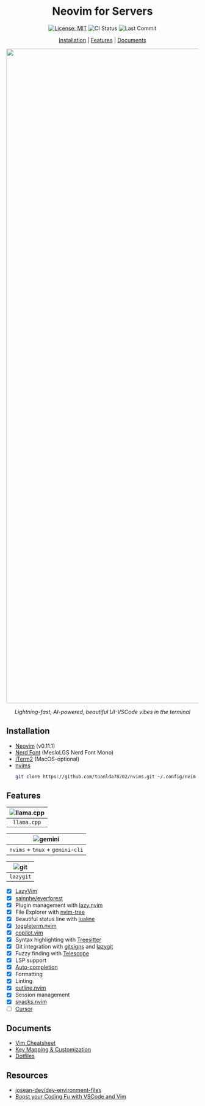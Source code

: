 <div align="center">

# Neovim for Servers

<p>
    <a href="https://opensource.org/licenses/MIT"><img src="https://img.shields.io/badge/License-MIT-lightgrey.svg" alt="License: MIT"></a>
    <img src="https://img.shields.io/github/actions/workflow/status/tuanlda78202/nvims/ci.yaml?branch=main&label=ci&logo=github" alt="CI Status">
    <img src="https://img.shields.io/github/last-commit/tuanlda78202/nvims?branch=main&label=commit" alt="Last Commit">
</p>

[Installation](#installation) | [Features](#features) | [Documents](#documents)

<img width="1710" alt="image" src="https://github.com/user-attachments/assets/d3b42684-ddbe-44b4-9a0b-4f77dd612d8f" />
<p><em>Lightning-fast, AI-powered, beautiful UI-VSCode vibes in the terminal</em></p>

</div>

## Installation

* [Neovim](https://github.com/neovim/neovim/blob/master/INSTALL.md) (v0.11.1)
* [Nerd Font](https://github.com/ryanoasis/nerd-fonts) (MesloLGS Nerd Font Mono)
* [iTerm2](https://iterm2.com/) (MacOS-optional)
* [nvims](https://github.com/tuanlda78202/nvims)
    ```bash
    git clone https://github.com/tuanlda78202/nvims.git ~/.config/nvim && nvim
    ```

## Features

| ![llama.cpp](https://github.com/user-attachments/assets/5bba23a0-d47b-4e98-991f-60cd62cb779d) |
|:--:|
| `llama.cpp` |

| ![gemini](https://github.com/user-attachments/assets/1e54a731-4afe-419c-a3de-7cfc2090f0f0) |
|:--:|
|  `nvims` + `tmux` + `gemini-cli` |

| ![git](https://github.com/user-attachments/assets/fc7d716f-cf5c-4135-8f2c-7498865f4885) |
|:--:|
| `lazygit` |

- [x] [LazyVim](https://github.com/LazyVim/LazyVim)
- [x] [sainnhe/everforest](https://github.com/sainnhe/everforest)
- [x] Plugin management with [lazy.nvim](https://github.com/folke/lazy.nvim)
- [x] File Explorer with [nvim-tree](https://github.com/nvim-tree/nvim-tree.lua)
- [x] Beautiful status line with [lualine](https://github.com/nvim-lualine/lualine.nvim)
- [x] [toggleterm.nvim](https://github.com/akinsho/toggleterm.nvim)
- [x] [copilot.vim](https://github.com/github/copilot.vim)
- [x] Syntax highlighting with [Treesitter](https://github.com/nvim-treesitter/nvim-treesitter)
- [x] Git integration with [gitsigns](https://github.com/lewis6991/gitsigns.nvim) and [lazygit](https://github.com/kdheepak/lazygit.nvim)
- [x] Fuzzy finding with [Telescope](https://github.com/nvim-telescope/telescope.nvim)
- [x] LSP support
- [x] [Auto-completion](https://github.com/hrsh7th/nvim-cmp)
- [x] Formatting
- [x] Linting
- [x] [outline.nvim](https://github.com/hedyhli/outline.nvim)
- [x] Session management
- [x] [snacks.nvim](https://github.com/folke/snacks.nvim/tree/main)
- [ ] [Cursor](https://github.com/yetone/avante.nvim)

## Documents

* [Vim Cheatsheet](docs/vim.md)
* [Key Mapping & Customization](docs/keymapping.md)
* [Dotfiles](docs/dotfiles.md)

## Resources

* [josean-dev/dev-environment-files](https://github.com/josean-dev/dev-environment-files)
* [Boost your Coding Fu with VSCode and Vim](https://www.barbarianmeetscoding.com/boost-your-coding-fu-with-vscode-and-vim/)
